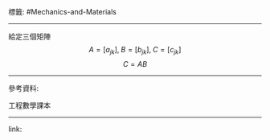 標籤: #Mechanics-and-Materials 

---

給定三個矩陣
$$A = [a_{ jk }], \; B = [b_{ jk }], \; C = [c_{ jk }]$$
$$C = AB$$



---

參考資料:

工程數學課本

---

link:

